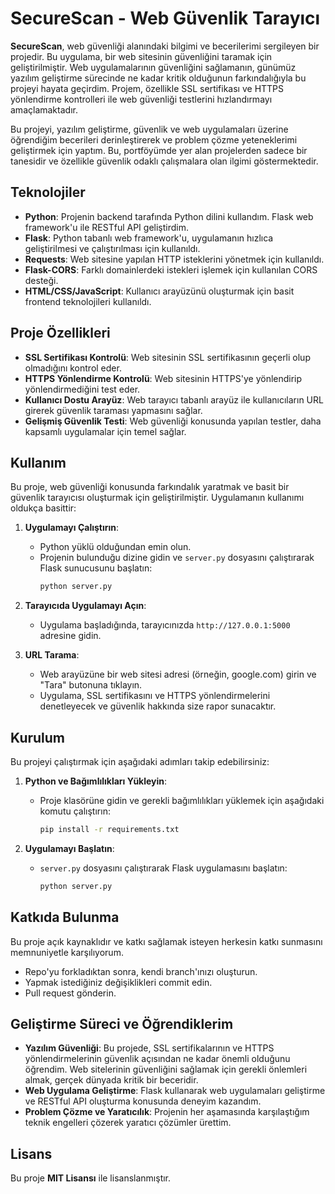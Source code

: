 # SecureScan - Web Güvenlik Tarayıcı

**SecureScan**, web güvenliği alanındaki bilgimi ve becerilerimi sergileyen bir projedir. Bu uygulama, bir web sitesinin güvenliğini taramak için geliştirilmiştir. Web uygulamalarının güvenliğini sağlamanın, günümüz yazılım geliştirme sürecinde ne kadar kritik olduğunun farkındalığıyla bu projeyi hayata geçirdim. Projem, özellikle SSL sertifikası ve HTTPS yönlendirme kontrolleri ile web güvenliği testlerini hızlandırmayı amaçlamaktadır.

Bu projeyi, yazılım geliştirme, güvenlik ve web uygulamaları üzerine öğrendiğim becerileri derinleştirerek ve problem çözme yeteneklerimi geliştirmek için yaptım. Bu, portföyümde yer alan projelerden sadece bir tanesidir ve özellikle güvenlik odaklı çalışmalara olan ilgimi göstermektedir.

## Teknolojiler

- **Python**: Projenin backend tarafında Python dilini kullandım. Flask web framework'u ile RESTful API geliştirdim.
- **Flask**: Python tabanlı web framework'u, uygulamanın hızlıca geliştirilmesi ve çalıştırılması için kullanıldı.
- **Requests**: Web sitesine yapılan HTTP isteklerini yönetmek için kullanıldı.
- **Flask-CORS**: Farklı domainlerdeki istekleri işlemek için kullanılan CORS desteği.
- **HTML/CSS/JavaScript**: Kullanıcı arayüzünü oluşturmak için basit frontend teknolojileri kullanıldı.

## Proje Özellikleri

- **SSL Sertifikası Kontrolü**: Web sitesinin SSL sertifikasının geçerli olup olmadığını kontrol eder.
- **HTTPS Yönlendirme Kontrolü**: Web sitesinin HTTPS'ye yönlendirip yönlendirmediğini test eder.
- **Kullanıcı Dostu Arayüz**: Web tarayıcı tabanlı arayüz ile kullanıcıların URL girerek güvenlik taraması yapmasını sağlar.
- **Gelişmiş Güvenlik Testi**: Web güvenliği konusunda yapılan testler, daha kapsamlı uygulamalar için temel sağlar.

## Kullanım

Bu proje, web güvenliği konusunda farkındalık yaratmak ve basit bir güvenlik tarayıcısı oluşturmak için geliştirilmiştir. Uygulamanın kullanımı oldukça basittir:

1. **Uygulamayı Çalıştırın**:
   - Python yüklü olduğundan emin olun.
   - Projenin bulunduğu dizine gidin ve `server.py` dosyasını çalıştırarak Flask sunucusunu başlatın:
     ```bash
     python server.py
     ```

2. **Tarayıcıda Uygulamayı Açın**:
   - Uygulama başladığında, tarayıcınızda `http://127.0.0.1:5000` adresine gidin.

3. **URL Tarama**:
   - Web arayüzüne bir web sitesi adresi (örneğin, google.com) girin ve "Tara" butonuna tıklayın.
   - Uygulama, SSL sertifikasını ve HTTPS yönlendirmelerini denetleyecek ve güvenlik hakkında size rapor sunacaktır.

## Kurulum

Bu projeyi çalıştırmak için aşağıdaki adımları takip edebilirsiniz:

1. **Python ve Bağımlılıkları Yükleyin**:
   - Proje klasörüne gidin ve gerekli bağımlılıkları yüklemek için aşağıdaki komutu çalıştırın:
     ```bash
     pip install -r requirements.txt
     ```

2. **Uygulamayı Başlatın**:
   - `server.py` dosyasını çalıştırarak Flask uygulamasını başlatın:
     ```bash
     python server.py
     ```

## Katkıda Bulunma

Bu proje açık kaynaklıdır ve katkı sağlamak isteyen herkesin katkı sunmasını memnuniyetle karşılıyorum.

- Repo'yu forkladıktan sonra, kendi branch'ınızı oluşturun.
- Yapmak istediğiniz değişiklikleri commit edin.
- Pull request gönderin.

## Geliştirme Süreci ve Öğrendiklerim

- **Yazılım Güvenliği**: Bu projede, SSL sertifikalarının ve HTTPS yönlendirmelerinin güvenlik açısından ne kadar önemli olduğunu öğrendim. Web sitelerinin güvenliğini sağlamak için gerekli önlemleri almak, gerçek dünyada kritik bir beceridir.
- **Web Uygulama Geliştirme**: Flask kullanarak web uygulamaları geliştirme ve RESTful API oluşturma konusunda deneyim kazandım.
- **Problem Çözme ve Yaratıcılık**: Projenin her aşamasında karşılaştığım teknik engelleri çözerek yaratıcı çözümler ürettim.

## Lisans

Bu proje **MIT Lisansı** ile lisanslanmıştır.

